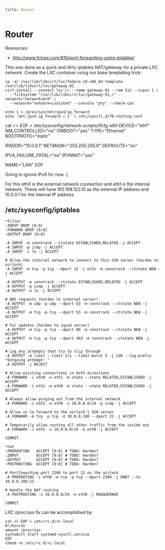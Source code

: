 ```yaml
---
title: Router
---
```


# Router

Resources:

* http://www.fclose.com/816/port-forwarding-using-iptables/

This was done as a quick and dirty iptables NAT/gateway for a private LXC
network. Create the LXC container using our base templating trick:

```
cp -ar /var/lib/libvirt/lxc/fedora-19-x86_64-template /var/lib/libvirt/lxc/gateway-01
virt-install --connect lxc:// --name gateway-01 --ram 512 --vcpus 1 \
  --filesystem "/var/lib/libvirt/lxc/gateway-01,/" --network="network=br0" \
  --network="network=isolated" --console "pty" --check-cpu
```

```
echo 1 > /proc/sys/net/ipv4/ip_forward
echo 'net.ipv4.ip_forward = 1' > /etc/sysctl.d/70-routing.conf
```

cat << EOF > /etc/sysconfig/network-scripts/ifcfg-eth1
DEVICE="eth1"
NM_CONTROLLED="no"
ONBOOT="yes"
TYPE="Ethernet"
BOOTPROTO="static"

IPADDR="10.0.0.1"
NETMASK="255.255.255.0"
DEFROUTE="no"

IPV4_FAILURE_FATAL="no"
IPV6INIT="yes"

NAME="LAN"
EOF

Going to ignore IPv6 for now :(

For this eth0 is the external network connection and eth1 is the internal
network. These will have 192.168.122.10 as the external IP address and 10.0.0.1
for the internal IP address.

## /etc/sysconfig/iptables

```
*filter
:INPUT DROP [0:0]
:FORWARD DROP [0:0]
:OUTPUT DROP [0:0]

-A INPUT -m conntrack --ctstate ESTABLISHED,RELATED -j ACCEPT
-A INPUT -p icmp -j ACCEPT
-A INPUT -i lo -j ACCEPT

# Allow the internal network to connect to this SSH server (harden to airlock)
-A INPUT -m tcp -p tcp --dport 22 -i eth1 -m conntrack --ctstate NEW -j ACCEPT

-A OUTPUT -m conntrack --ctstate ESTABLISHED,RELATED -j ACCEPT
-A OUTPUT -p icmp -j ACCEPT
-A OUTPUT -o lo -j ACCEPT

# DNS requests (harden to internal server)
-A OUTPUT -m udp -p udp --dport 53 -m conntrack --ctstate NEW -j ACCEPT
-A OUTPUT -m tcp -p tcp --dport 53 -m conntrack --ctstate NEW -j ACCEPT

# For updates (harden to squid server)
-A OUTPUT -m tcp -p tcp --dport 80 -m conntrack --ctstate NEW -j ACCEPT
-A OUTPUT -m tcp -p tcp --dport 443 -m conntrack --ctstate NEW -j ACCEPT

# Log any attempts that try to slip through
-A OUTPUT -m limit --limit 2/s --limit-burst 5 -j LOG --log-prefix "Outgoing attempt: "
-A OUTPUT -j REJECT

# Allow existing connections in both directions
-A FORWARD -i eth0 -o eth1 -m state --state RELATED,ESTABLISHED -j ACCEPT
-A FORWARD -i eth1 -o eth0 -m state --state RELATED,ESTABLISHED -j ACCEPT

# Always allow pinging out from the internal network
-A FORWARD -i eth1 -o eth0 -s 10.0.0.0/24 -p icmp -j ACCEPT

# Allow us to forward to the airlock's SSH server
-A FORWARD -m tcp -p tcp -d 10.0.0.100 --dport 22 -j ACCEPT

# Temporarily allow routing all other traffic from the inside out
-A FORWARD -i eth1 -s 10.0.0.0/24 -o eth0 -j ACCEPT

COMMIT

*nat
:PREROUTING   ACCEPT [0:0] # TODO: Harden?
:INPUT        ACCEPT [0:0] # TODO: Harden?
:OUTPUT       ACCEPT [0:0] # TODO: Harden?
:POSTROUTING  ACCEPT [0:0] # TODO: Harden?

# Portfowarding port 2200 to port 22 on the airlock
-A PREROUTING -i eth0 -m tcp -p tcp --dport 2200 -j DNAT --to 10.0.0.100:22

# Handle the NAT routing
-A POSTROUTING -s 10.0.0.0/24 -o eth0 -j MASQUERADE

COMMIT
```

LXC /proc/sys fix can be accomplished by:

```
cat << EOF > /etc/rc.d/rc.local
#!/bin/sh
umount /proc/sys
systemctl start systemd-sysctl.service
EOF
chmod +x /etc/rc.d/rc.local
```

